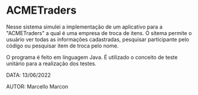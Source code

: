 # ACMETraders
Nesse sistema simulei a implementação de um aplicativo para a "ACMETraders" a qual é uma empresa de troca de itens.
O sitema permite o usuário ver todas as informações cadastradas, pesquisar participante pelo código ou pesquisar item de troca pelo nome.

O programa é feito em linguagem Java.
É utilizado o conceito de teste unitário para a realização dos testes.

DATA: 13/06/2022

AUTOR: Marcello Marcon
